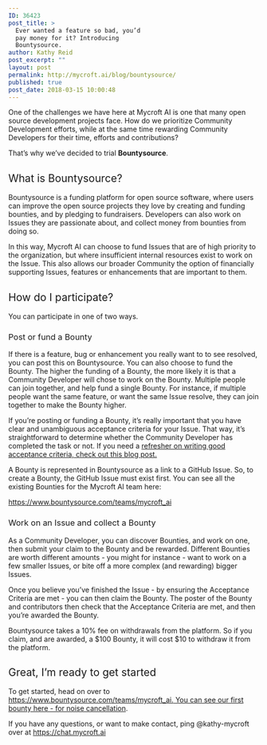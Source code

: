 ```yaml
---
ID: 36423
post_title: >
  Ever wanted a feature so bad, you’d
  pay money for it? Introducing
  Bountysource.
author: Kathy Reid
post_excerpt: ""
layout: post
permalink: http://mycroft.ai/blog/bountysource/
published: true
post_date: 2018-03-15 10:00:48
---
```

<span style="font-weight: 400;">One of the challenges we have here at Mycroft AI is one that many open source development projects face. How do we prioritize Community Development efforts, while at the same time rewarding Community Developers for their time, efforts and contributions? </span>

<span style="font-weight: 400;">That’s why we’ve decided to trial <strong>Bountysource</strong>.</span>
<h2><span style="font-weight: 400;">What is Bountysource?</span></h2>
<span style="font-weight: 400;">Bountysource is a funding platform for open source software, where users can improve the open source projects they love by creating and funding bounties, and by pledging to fundraisers. Developers can also work on Issues they are passionate about, and collect money from bounties from doing so. </span>

<span style="font-weight: 400;">In this way, Mycroft AI can choose to fund Issues that are of high priority to the organization, but where insufficient internal resources exist to work on the Issue. This also allows our broader Community the option of financially supporting Issues, features or enhancements that are important to them.</span>
<h2><span style="font-weight: 400;">How do I participate? </span></h2>
<span style="font-weight: 400;">You can participate in one of two ways.</span>
<h3><span style="font-weight: 400;">Post or fund a Bounty</span></h3>
<span style="font-weight: 400;">If there is a feature, bug or enhancement you really want to to see resolved, you can post this on Bountysource. You can also choose to fund the Bounty. The higher the funding of a Bounty, the more likely it is that a Community Developer will chose to work on the Bounty. Multiple people can join together, and help fund a single Bounty. For instance, if multiple people want the same feature, or want the same Issue resolve, they can join together to make the Bounty higher. </span>

<span style="font-weight: 400;">If you’re posting or funding a Bounty, it’s really important that you have clear and unambiguous acceptance criteria for your Issue. That way, it’s straightforward to determine whether the Community Developer has completed the task or not. If you need a </span><a href="https://medium.freecodecamp.org/the-acceptance-criteria-for-writing-acceptance-criteria-6eae9d497814"><span style="font-weight: 400;">refresher on writing good acceptance criteria, check out this blog post.</span></a>

<span style="font-weight: 400;">A Bounty is represented in Bountysource as a link to a GitHub Issue. So, to create a Bounty, the GitHub Issue must exist first. You can see all the existing Bounties for the Mycroft AI team here: </span>

<a href="https://www.bountysource.com/teams/mycroft_ai"><span style="font-weight: 400;">https://www.bountysource.com/teams/mycroft_ai</span></a>
<h3><span style="font-weight: 400;">Work on an Issue and collect a Bounty</span></h3>
<span style="font-weight: 400;">As a Community Developer, you can discover Bounties, and work on one, then submit your claim to the Bounty and be rewarded. Different Bounties are worth different amounts - you might for instance - want to work on a few smaller Issues, or bite off a more complex (and rewarding) bigger Issues. </span>

<span style="font-weight: 400;">Once you believe you’ve finished the Issue - by ensuring the Acceptance Criteria are met - you can then claim the Bounty. The poster of the Bounty and contributors then check that the Acceptance Criteria are met, and then you’re awarded the Bounty. </span>

<span style="font-weight: 400;">Bountysource takes a 10% fee on withdrawals from the platform. So if you claim, and are awarded, a $100 Bounty, it will cost $10 to withdraw it from the platform.</span>
<h2><span style="font-weight: 400;">Great, I’m ready to get started </span></h2>
<span style="font-weight: 400;">To get started, head on over to </span><a href="https://www.bountysource.com/teams/mycroft_ai"><span style="font-weight: 400;">https://www.bountysource.com/teams/mycroft_ai.</span></a><span style="font-weight: 400;"><a href="https://www.bountysource.com/issues/56160402-bounty-implement-noise-cancellation-on-rpi-3-based-hardware-devices-mark-1-and-picroft"> You can see our first bounty here - for noise cancellation</a>.</span>

<span style="font-weight: 400;">If you have any questions, or want to make contact, ping @kathy-mycroft over at </span><a href="https://chat.mycroft.ai"><span style="font-weight: 400;">https://chat.mycroft.ai</span></a>

&nbsp;

&nbsp;